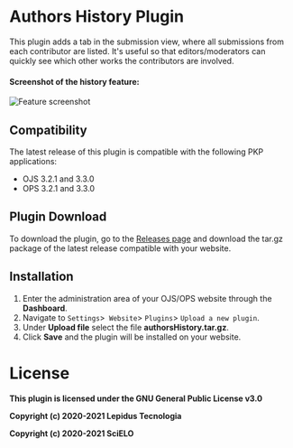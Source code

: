 # Authors History Plugin 

This plugin adds a tab in the submission view, where all submissions from each contributor are listed. It's useful so that editors/moderators can quickly see which other works the contributors are involved.

#### Screenshot of the history feature:

![Feature screenshot](/images/feature_screenshot.png)

## Compatibility

The latest release of this plugin is compatible with the following PKP applications:

* OJS 3.2.1 and 3.3.0
* OPS 3.2.1 and 3.3.0


## Plugin Download

To download the plugin, go to the [Releases page](https://github.com/lepidus/authorsHistory/releases) and download the tar.gz package of the latest release compatible with your website.

## Installation

1. Enter the administration area of ​​your OJS/OPS website through the __Dashboard__.
2. Navigate to `Settings`>` Website`> `Plugins`> `Upload a new plugin`.
3. Under __Upload file__ select the file __authorsHistory.tar.gz__.
4. Click __Save__ and the plugin will be installed on your website.


# License
__This plugin is licensed under the GNU General Public License v3.0__

__Copyright (c) 2020-2021 Lepidus Tecnologia__

__Copyright (c) 2020-2021 SciELO__
